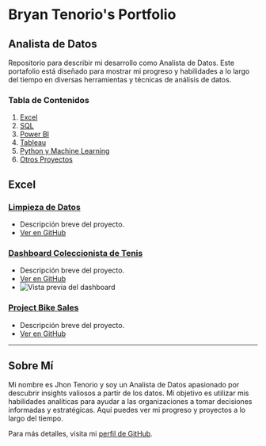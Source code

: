 # Bryan Tenorio's Portfolio

## Analista de Datos
Repositorio para describir mi desarrollo como Analista de Datos. Este portafolio está diseñado para mostrar mi progreso y habilidades a lo largo del tiempo en diversas herramientas y técnicas de análisis de datos.

### Tabla de Contenidos
1. [Excel](#excel)
2. [SQL](#sql)
3. [Power BI](#power-bi)
4. [Tableau](#tableau)
5. [Python y Machine Learning](#python-y-machine-learning)
6. [Otros Proyectos](#otros-proyectos)

## Excel
### [Limpieza de Datos](https://github.com/BryanTenorio/Excels-Projects#limpieza-de-datos)
- Descripción breve del proyecto.
- [Ver en GitHub](https://github.com/BryanTenorio/Excels-Projects/blob/main/README.md#limpieza-de-datos)

### [Dashboard Coleccionista de Tenis](https://github.com/BryanTenorio/Excels-Projects#dashboard-coleccionista-de-tenis)
- Descripción breve del proyecto.
- [Ver en GitHub](https://github.com/BryanTenorio/Excels-Projects/blob/main/README.md#dashboard-coleccionista-de-tenis)
- ![Vista previa del dashboard](ruta/a/la/imagen/del/dashboard.png)

### [Project Bike Sales](https://github.com/BryanTenorio/Excels-Projects#project-bike-sales)
- Descripción breve del proyecto.
- [Ver en GitHub](https://github.com/BryanTenorio/Excels-Projects/blob/main/README.md#project-bike-sales)

---

## Sobre Mí
Mi nombre es Jhon Tenorio y soy un Analista de Datos apasionado por descubrir insights valiosos a partir de los datos. Mi objetivo es utilizar mis habilidades analíticas para ayudar a las organizaciones a tomar decisiones informadas y estratégicas. Aquí puedes ver mi progreso y proyectos a lo largo del tiempo.

Para más detalles, visita mi [perfil de GitHub](https://github.com/BryanTenorio).
